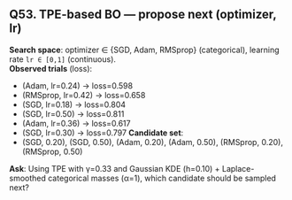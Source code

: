 ## Q53. TPE-based BO — propose next (optimizer, lr)
**Search space**: optimizer ∈ {SGD, Adam, RMSprop} (categorical), learning rate `lr ∈ [0,1]` (continuous).  
**Observed trials** (loss):
- (Adam, lr=0.24) → loss=0.598
- (RMSprop, lr=0.42) → loss=0.658
- (SGD, lr=0.18) → loss=0.804
- (SGD, lr=0.50) → loss=0.811
- (Adam, lr=0.36) → loss=0.617
- (SGD, lr=0.30) → loss=0.797
**Candidate set**:
- (SGD, 0.20), (SGD, 0.50), (Adam, 0.20), (Adam, 0.50), (RMSprop, 0.20), (RMSprop, 0.50)

**Ask**: Using TPE with γ=0.33 and Gaussian KDE (h=0.10) + Laplace-smoothed categorical masses (α=1), which candidate should be sampled next?